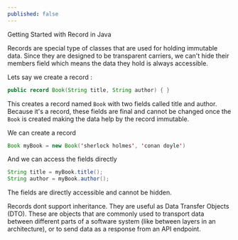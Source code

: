 ```yaml
---
published: false
---
```


Getting Started with Record in Java

Records are special type of classes that are used for holding immutable data. Since they are designed to be transparent carriers, we can't hide their members field which means the data they hold is always accessible. 

Lets say we create a record :

```java
public record Book(String title, String author) { }
```

This creates a record named `Book` with two fields called title and author. Because it's a record, these fields are final and cannot be changed once the `Book` is created making the data help by the record immutable.

We can create a record 

```java
Book myBook = new Book('sherlock holmes', 'conan doyle')
```

And we can access the fields directly 

```java
String title = myBook.title();
String author = myBook.author();
```

The fields are directly accessible and cannot be hidden.

Records dont support inheritance. They are useful as Data Transfer Objects (DTO). These are objects that are commonly used to transport data between different parts of a software system (like between layers in an architecture), or to send data as a response from an API endpoint.